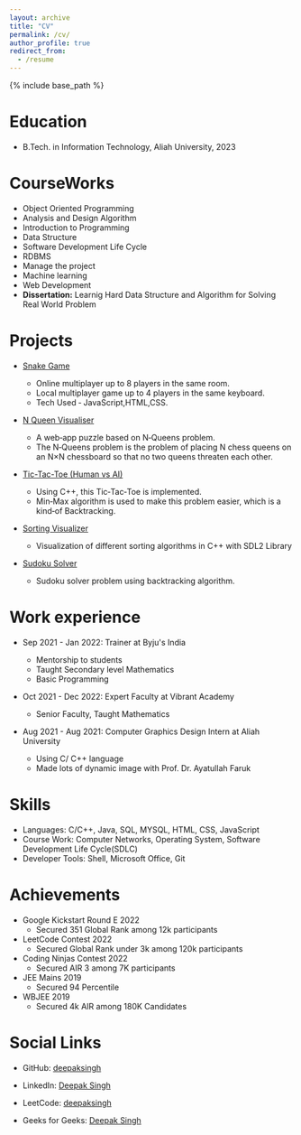```yaml
---
layout: archive
title: "CV"
permalink: /cv/
author_profile: true
redirect_from:
  - /resume
---
```


{% include base_path %}

Education
======
* B.Tech. in Information Technology, Aliah University, 2023

CourseWorks
======
* Object Oriented Programming
* Analysis and Design Algorithm
* Introduction to Programming
* Data Structure
* Software Development Life Cycle
* RDBMS
* Manage the project
* Machine learning
* Web Development
* <b>Dissertation:</b> Learnig Hard Data
Structure and Algorithm for Solving
Real World Problem


Projects
======
* <a href = "https://deepak17460.github.io/Snake-Game/">Snake Game</a>
  * Online multiplayer up to 8 players in the same room.
  * Local multiplayer game up to 4 players in the same keyboard.
  * Tech Used ‑ JavaScript,HTML,CSS.


* <a href = "https://deepak17460.github.io/N-Queen-Visualiser/">N Queen Visualiser</a>
  * A web‑app puzzle based on N‑Queens problem.
  * The N‑Queens problem is the problem of placing N chess queens on an N×N chessboard so that no two queens threaten each other.

* <a href = "https://github.com/Deepak17460/Tic-Tac-Toe-Human-v-s-AI">Tic-Tac-Toe (Human vs AI)</a>
  * Using C++, this Tic‑Tac‑Toe is implemented.
  * Min‑Max algorithm is used to make this problem easier, which is a kind‑of Backtracking.

* <a href = "https://github.com/Deepak17460/Sorting-Visualizer">Sorting Visualizer</a>
  * Visualization of different sorting algorithms in C++ with SDL2 Library

* <a href = "https://github.com/Deepak17460/Sudoku_solver">Sudoku Solver</a>
  * Sudoku solver problem using backtracking algorithm.

Work experience
======
* Sep 2021 - Jan 2022: Trainer at Byju's India
  * Mentorship to students
  * Taught Secondary level Mathematics
  * Basic Programming 

* Oct 2021 - Dec 2022: Expert Faculty at Vibrant Academy
  * Senior Faculty, Taught Mathematics

* Aug 2021 - Aug 2021: Computer Graphics Design Intern at Aliah University
  * Using C/ C++ language
  * Made lots of dynamic image with Prof. Dr. Ayatullah Faruk

Skills
======
* Languages: C/C++, Java, SQL, MYSQL, HTML, CSS, JavaScript
* Course Work: Computer Networks, Operating System, Software Development Life Cycle(SDLC)
* Developer Tools: Shell, Microsoft Office, Git

Achievements
======
* Google Kickstart Round E 2022
  * Secured 351 Global Rank among 12k participants
* LeetCode Contest 2022
  * Secured Global Rank under 3k among 120k participants
* Coding Ninjas Contest 2022
  * Secured AIR 3 among 7K participants
* JEE Mains 2019
  * Secured 94 Percentile
* WBJEE 2019
  * Secured 4k AIR among 180K Candidates

Social Links
======
* <p>GitHub: <a href = "https://github.com/Deepak17460">deepaksingh</a> </p>

* <p>LinkedIn: <a href = "https://www.linkedin.com/in/deepak-singh-8047aa21b/">Deepak Singh</a> </p>

* <p>LeetCode: <a href = "https://leetcode.com/dadakumarsingh803206/">deepaksingh</a> </p>

* <p>Geeks for Geeks: <a href = "https://auth.geeksforgeeks.org/user/dadakumarsingh803206">Deepak Singh</a> </p>

<!-- Publications
======
  <ul>{% for post in site.publications %}
    {% include archive-single-cv.html %}
  {% endfor %}</ul> -->
  
<!-- Talks
======
  <ul>{% for post in site.talks %}
    {% include archive-single-talk-cv.html %}
  {% endfor %}</ul> -->
  
<!-- Teaching
======
  <ul>{% for post in site.teaching %}
    {% include archive-single-cv.html %}
  {% endfor %}</ul> -->
  
<!-- Service and leadership
======
* Currently signed in to 43 different slack teams -->
